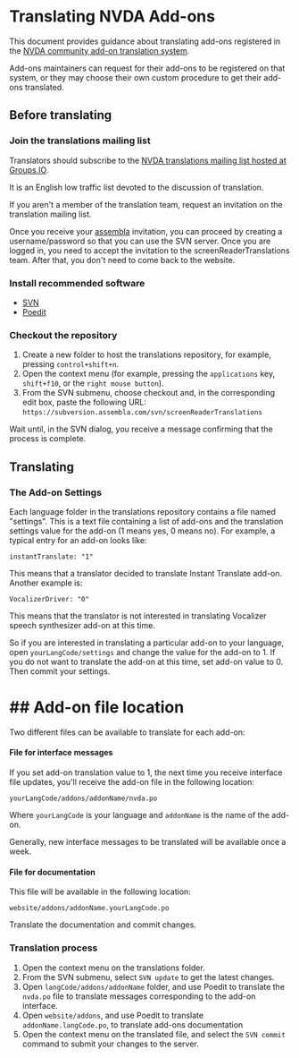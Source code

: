 # Translating NVDA Add-ons

This document provides guidance about translating add-ons registered in the [NVDA community add-on translation system](https://github.com/nvaccess/addon-datastore/blob/master/docs/submitters/submissionGuide.md#RegisteringAnAdd-onInTheTranslationSystem).

Add-ons maintainers can request for their add-ons to be registered on that system, or they may choose their own custom procedure to get their add-ons translated.

## Before translating

### Join the translations mailing list

Translators should subscribe to the [NVDA translations mailing list hosted at Groups.IO](https://groups.io/g/nvda-translations).

It is an English low traffic list devoted to the discussion of translation.

If you aren't a member of the translation team, request an invitation on the translation mailing list.

Once you receive your [assembla](http://www.assembla.com) invitation, you can proceed by creating a username/password so that you can use the SVN server.
Once you are logged in, you need to accept the invitation to the screenReaderTranslations team.
After that, you don't need to come back to the website.

### Install recommended software

- [SVN](https://tortoisesvn.net/downloads.html)
- [Poedit](https://poedit.net/download)

### Checkout the repository

1. Create a new folder to host the translations repository, for example, pressing `control+shift+n`.
1. Open the context menu (for example, pressing the `applications` key, `shift+f10`, or the `right mouse button`).
1. From the SVN submenu, choose checkout and, in the corresponding edit box, paste the following URL:
`https://subversion.assembla.com/svn/screenReaderTranslations`

Wait until, in the SVN dialog, you receive a message confirming that the process is complete. 

## Translating

### The Add-on Settings

Each language folder in the translations repository contains a file named "settings".
This is a text file containing a list of add-ons and the translation settings value for the add-on (1 means yes, 0 means no).
For example, a typical entry for an add-on looks like:

```
instantTranslate: "1"
```

This means that a translator decided to translate Instant Translate add-on.
Another example is:

```
VocalizerDriver: "0"
```

This means that the translator is not interested in translating Vocalizer speech synthesizer add-on at this time.

So if you are interested in translating a particular add-on to your language, open `yourLangCode/settings` and change the value for the add-on to 1.
If you do not want to translate the add-on at this time, set add-on value to 0.
Then commit your settings.

# ## Add-on file location

Two different files can be available to translate for each add-on:

#### File for interface messages

If you set add-on translation value to 1, the next time you receive interface file updates, you'll receive the add-on file in the following location:

```
yourLangCode/addons/addonName/nvda.po
```

Where `yourLangCode` is your language and `addonName` is the name of the add-on.

Generally, new interface messages to be translated will be available once a week.

#### File for documentation

This file will be available in the following location:

```
website/addons/addonName.yourLangCode.po
```

Translate the documentation and commit changes.

### Translation process

1. Open the context menu on the translations folder.
1. From the SVN submenu, select `SVN update` to get the latest changes.
1. Open `langCode/addons/addonName` folder, and use Poedit to translate the `nvda.po` file to translate messages corresponding to the add-on interface.
1. Open `website/addons`, and use Poedit to translate `addonName.langCode.po`, to translate add-ons documentation
1. Open the context menu on the translated file, and select the `SVN commit` command to submit your changes to the server.

